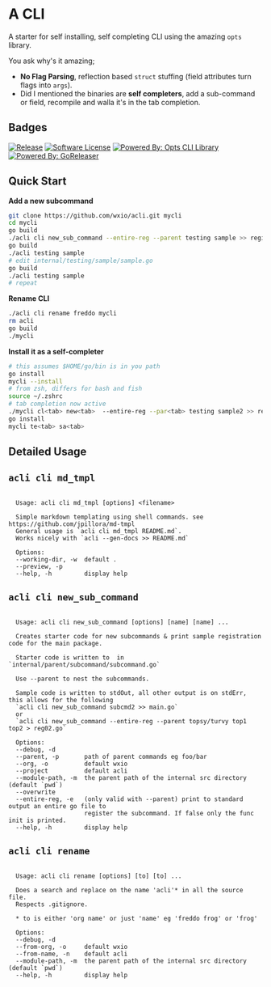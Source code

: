 # A CLI

A starter for self installing, self completing CLI using the amazing `opts` library.

You ask why's it amazing;
- **No Flag Parsing**, reflection based `struct` stuffing (field attributes turn flags into `args`). 
- Did I mentioned the binaries are **self completers**, add a sub-command or field, recompile and walla it's in the tab completion.

## Badges

[![Release](https://img.shields.io/github/release/wxio/acli.svg?style=for-the-badge)](https://github.com/wxio/acli/releases/latest)
[![Software License](https://img.shields.io/badge/license-MIT-brightgreen.svg?style=for-the-badge)](/LICENSE.md)
[![Powered By: Opts CLI Library](https://img.shields.io/badge/powered%20by-opts_cli-green.svg?style=for-the-badge)](https://github.com/jpillora/opts)
[![Powered By: GoReleaser](https://img.shields.io/badge/powered%20by-goreleaser-green.svg?style=for-the-badge)](https://github.com/goreleaser)

## Quick Start

**Add a new subcommand**
``` bash
git clone https://github.com/wxio/acli.git mycli
cd mycli
go build
./acli cli new_sub_command --entire-reg --parent testing sample >> register_sample.go
go build
./acli testing sample
# edit internal/testing/sample/sample.go
go build
./acli testing sample
# repeat
```

**Rename CLI**

``` bash
./acli cli rename freddo mycli
rm acli
go build
./mycli
```

**Install it as a self-completer**
``` bash
# this assumes $HOME/go/bin is in you path
go install
mycli --install
# from zsh, differs for bash and fish
source ~/.zshrc
# tab completion now active
./mycli cl<tab> new<tab>  --entire-reg --par<tab> testing sample2 >> register_sample2.go
go install
mycli te<tab> sa<tab>
```

## Detailed Usage

## `acli cli md_tmpl`
<!--tmpl,code=plain:acli cli md_tmpl --help -->
``` plain 

  Usage: acli cli md_tmpl [options] <filename>

  Simple markdown templating using shell commands. see https://github.com/jpillora/md-tmpl
  General usage is `acli cli md_tmpl README.md`.
  Works nicely with `acli --gen-docs >> README.md`

  Options:
  --working-dir, -w  default .
  --preview, -p
  --help, -h         display help

```
<!--/tmpl-->

## `acli cli new_sub_command`
<!--tmpl,code=plain:acli cli new_sub_command --help -->
``` plain 

  Usage: acli cli new_sub_command [options] [name] [name] ...

  Creates starter code for new subcommands & print sample registration code for the main package.

  Starter code is written to  in `internal/parent/subcommand/subcommand.go`

  Use --parent to nest the subcommands.

  Sample code is written to stdOut, all other output is on stdErr, this allows for the following
  `acli cli new_sub_command subcmd2 >> main.go`
  or
  `acli cli new_sub_command --entire-reg --parent topsy/turvy top1 top2 > reg02.go`

  Options:
  --debug, -d
  --parent, -p       path of parent commands eg foo/bar
  --org, -o          default wxio
  --project          default acli
  --module-path, -m  the parent path of the internal src directory (default `pwd`)
  --overwrite
  --entire-reg, -e   (only valid with --parent) print to standard output an entire go file to
                     register the subcommand. If false only the func init is printed.
  --help, -h         display help

```
<!--/tmpl-->

## `acli cli rename`
<!--tmpl,code=plain:acli cli rename --help -->
``` plain 

  Usage: acli cli rename [options] [to] [to] ...

  Does a search and replace on the name 'acli'* in all the source file.
  Respects .gitignore.

  * to is either 'org name' or just 'name' eg 'freddo frog' or 'frog'

  Options:
  --debug, -d
  --from-org, -o     default wxio
  --from-name, -n    default acli
  --module-path, -m  the parent path of the internal src directory (default `pwd`)
  --help, -h         display help

```
<!--/tmpl-->

